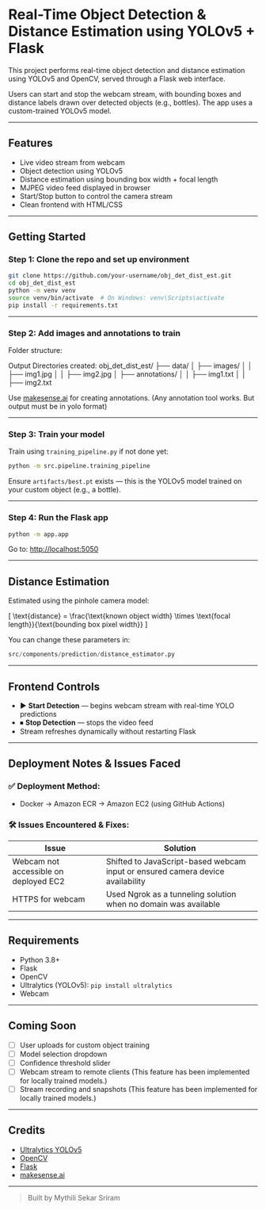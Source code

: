# Real-Time Object Detection & Distance Estimation using YOLOv5 + Flask

This project performs real-time object detection and distance estimation using YOLOv5 and OpenCV, served through a Flask web interface.

Users can start and stop the webcam stream, with bounding boxes and distance labels drawn over detected objects (e.g., bottles). The app uses a custom-trained YOLOv5 model.

---

## Features

- Live video stream from webcam
- Object detection using YOLOv5
- Distance estimation using bounding box width + focal length
- MJPEG video feed displayed in browser
- Start/Stop button to control the camera stream
- Clean frontend with HTML/CSS

---


## Getting Started

### Step 1: Clone the repo and set up environment

```bash
git clone https://github.com/your-username/obj_det_dist_est.git
cd obj_det_dist_est
python -m venv venv
source venv/bin/activate  # On Windows: venv\Scripts\activate
pip install -r requirements.txt
```

---

### Step 2: Add images and annotations to train

Folder structure:

Output Directories created:
obj_det_dist_est/
├── data/
│   ├── images/
│   │   ├── img1.jpg
│   │   ├── img2.jpg
│   ├── annotations/
│   │   ├── img1.txt
│   │   ├── img2.txt


Use [makesense.ai](https://www.makesense.ai/) for creating annotations. (Any annotation tool works. But output must be in yolo format)

---

### Step 3: Train your model


Train using `training_pipeline.py` if not done yet:

```bash
python -m src.pipeline.training_pipeline
```

Ensure `artifacts/best.pt` exists — this is the YOLOv5 model trained on your custom object (e.g., a bottle).  

---

### Step 4: Run the Flask app

```bash
python -m app.app
```

Go to: [http://localhost:5050](http://localhost:5050)

---

## Distance Estimation

Estimated using the pinhole camera model:

\[
\text{distance} = \frac{\text{known object width} \times \text{focal length}}{\text{bounding box pixel width}}
\]

You can change these parameters in:

```python
src/components/prediction/distance_estimator.py
```

---

## Frontend Controls

- ▶ **Start Detection** — begins webcam stream with real-time YOLO predictions
- ⏹ **Stop Detection** — stops the video feed
- Stream refreshes dynamically without restarting Flask

---

## Deployment Notes & Issues Faced

### ✅ Deployment Method:

- Docker → Amazon ECR → Amazon EC2 (using GitHub Actions)

### 🛠️ Issues Encountered & Fixes:

| Issue                                        | Solution                                                                       |
| -------------------------------------------- | ------------------------------------------------------------------------------ |
| Webcam not accessible on deployed EC2        | Shifted to JavaScript-based webcam input or ensured camera device availability |
| HTTPS for webcam                             | Used Ngrok as a tunneling solution when no domain was available                |

---

## Requirements

- Python 3.8+
- Flask
- OpenCV
- Ultralytics (YOLOv5): `pip install ultralytics`
- Webcam

---

## Coming Soon

- [ ] User uploads for custom object training
- [ ] Model selection dropdown
- [ ] Confidence threshold slider
- [ ] Webcam stream to remote clients (This feature has been implemented for locally trained models.)
- [ ] Stream recording and snapshots (This feature has been implemented for locally trained models.)

---

## Credits

- [Ultralytics YOLOv5](https://github.com/ultralytics/ultralytics)
- [OpenCV](https://opencv.org/)
- [Flask](https://flask.palletsprojects.com/)
- [makesense.ai](https://www.makesense.ai/)

---

> Built by Mythili Sekar Sriram
